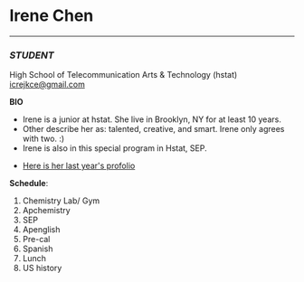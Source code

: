 # Irene Chen   
---
### _STUDENT_  
High School of Telecommunication Arts & Technology (hstat)  
icrejkce@gmail.com


**BIO**
+ Irene is a junior at hstat. She live in Brooklyn, NY for at least 10 years.  
+ Other describe her as: talented, creative, and smart. Irene only agrees with two. :)  
+ Irene is also in this special program in Hstat, SEP.  
 - [Here is her last year's profolio](https://sites.google.com/a/hstat.org/irenec7418sep10/)


**Schedule**:
1. Chemistry Lab/ Gym
2. Apchemistry 
3. SEP
4. Apenglish
5. Pre-cal
6. Spanish
7. Lunch
8. US history

